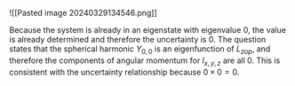 
![[Pasted image 20240329134546.png]]

Because the system is already in an eigenstate with eigenvalue 0, the value is already determined and therefore the uncertainty is 0. The question states that the spherical harmonic $Y_{0,0}$ is an eigenfunction of $L_{zop}$, and therefore the components of angular momentum for $l_{x,y,z}$ are all 0. This is consistent with the uncertainty relationship because $0 \times 0=0$. 
